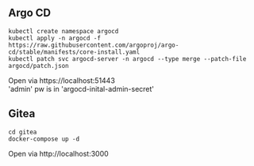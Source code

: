 ## Argo CD

```
kubectl create namespace argocd
kubectl apply -n argocd -f https://raw.githubusercontent.com/argoproj/argo-cd/stable/manifests/core-install.yaml
kubectl patch svc argocd-server -n argocd --type merge --patch-file argocd/patch.json
```

Open via https://localhost:51443  
'admin' pw is in 'argocd-inital-admin-secret'

## Gitea

```
cd gitea
docker-compose up -d
```

Open via http://localhost:3000
